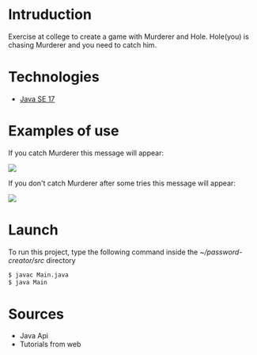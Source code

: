 # Intruduction
Exercise at college to create a game with Murderer and Hole. Hole(you) is chasing Murderer and you need to catch him.

# Technologies
- [Java SE 17](https://www.oracle.com/java/technologies/downloads/archive/)

# Examples of use

If you catch Murderer this message will appear:

![](https://user-images.githubusercontent.com/64429662/175892210-f8cf3c3a-f34e-453d-94e1-c4c8f956a32f.png)

If you don't catch Murderer after some tries this message will appear:

![](https://user-images.githubusercontent.com/64429662/175892979-5d1d219f-1c4f-41e7-8f6e-99277a880bc2.png)


# Launch
To run this project, type the following command inside the *~/password-creator/src* directory

```bash
$ javac Main.java
$ java Main
```

# Sources
- Java Api
- Tutorials from web
